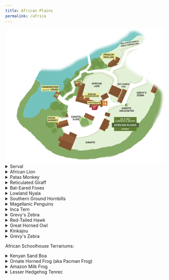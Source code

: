 ```yaml
---
title: African Plains
permalink: /africa
---
```


<img src="pics/ap_map.png" class="inline"/>

<details><summary>Serval</summary>
  <br>
Zoo Boise has one serval:
  <br>
- Scout
  <br>
  <br>
<img src="pics/servals.jpg" class="inline"/>
</details>
<details><summary>African Lion</summary>
  <br>
Zoo Boise has two lions:
  <br>
- Revan is the male, and of course has a mane. He frequently chuffs in the morning. He is named after the character Darth Revan from Star Wars books.
  <br>
- Ahsoka is the female, so she does not have a mane. She loved playing with her ball and trying to get Revan to play with her. She is named after the character Ahsoka Tano, from Star Wars TV shows.
  <br>
  <br>
  Revan's roaring and chuffing:
  <br>
  <audio controls>
  <source src="sounds/revan.ogg" type="audio/ogg">
  <source src="sounds/revan.mp3" type="audio/mpeg">
Your browser does not support the audio element.
</audio>
<img src="pics/lions.jpg" class="inline"/>
</details>

<details><summary>Patas Monkey</summary>
  <br>
Zoo Boise has three patas monkeys:
  <br>
- Incus is the only male. He is the biggest.
  <br>
- DJ is the older female. She sometimes holds a hand over her eye.
  <br>
- Moka is the younger female and the child of Incus and DJ. She is rounder than the other two.
  <br>
  <br>
<img src="pics/patas_monkeys.jpg" class="inline"/>
</details>

<details><summary>Reticulated Giraff</summary>
  <br>
Zoo Boise has two giraffes:
  <br>
- Jabari is the older male. He has dark, solid patches.
  <br>
- Tafari is the younger male. His patches are lighter and non-solid.
  <br>
  <br>
<img src="pics/giraffes.jpg" class="inline"/>
</details>

<details><summary>Bat-Eared Foxes</summary>
  <br>
Zoo Boise has one bat-eared fox:
  <br>
- Fletcher
  <br>
  <br>
<img src="pics/bat_eared_fox.jpg" class="inline"/>
</details>

<details><summary>Lowland Nyala</summary>
  <br>
Zoo Boise has two nyala:
  <br>
- Henry is the younger male. Since he reached adulthood, he is now with horns, like all male nyala.
  <br>
- Zara is the older female. She is brown with white stripes, as are all female or young nyala.
  <br>
  <br>
  The nyala share an exhibit with the southern ground hornbills
  <br>
  <br>
<img src="pics/nyala.png" class="inline"/>
</details>

<details><summary>Southern Ground Hornbills</summary>
  <br>
Zoo Boise has two southern ground hornbills in the African Plains exhibits:
  <br>
- Hank is the male. As a male, his throat patch is larger and almost entirely orange.
  <br>
- Google is the female. As a female, her throat patch is smaller and has a mix of orange and blue.
  <br>
  <br>
  The southern ground hornbills share an exhibit with the nyala.
  <br>
  <br>
<img src="pics/ap_hornbills.jpg" class="inline"/>
</details>

<details><summary>Magellanic Penguins</summary>
  <br>
Zoo Boise has 8 penguins. They are identified by colors bands on their wings. Bands on the left wing mean the bird is a male, and bands on the right wing mean the bird is a female, with the exception of the new male. "Females are always right."
  <br>
- Jimmy has Orange and Blue bands on his Left wing (BSU Colors)
  <br>
- Rose has two White bands on her Right wing
  <br>
- Bocelli has two Yellow bands on his Left wing
  <br>
- Puddin has Purple and Green bands on his Left wing
  <br>
- Kusi has a Pink band on her Right wing
  <br>
- Lois has Pink and Yellow bands on her Right Wing
  <br>
- A new unnamed male has a black band with Purple beads on his Right Wing. These are his markings from a previous zoo and are yet to be changed.
  <br>
- Daisy has Yellow and Green bands on her Right wing
  <br>
  <br>
<img src="pics/penguin.jpg" class="inline"/>
</details>

<details><summary>Inca Tern</summary>
  <br>
Zoo Boise has three inca terns:
  <br>
- Pacha has a blue band on his left leg and a silver band on his right leg. He is named after the character from the animated Disney movie, Emperor's New Groove, which takes place in their natural habitat
  <br>
- Yzma has a green band on her right leg. She is named after the character from the animated Disney movie, Emperor's New Groove, which takes place in their natural habitat
  <br>
- Chico has a blue band on both legs.
  <br>
  <br>
<img src="pics/inca_terns.jpg" class="inline"/>
</details>

<details><summary>Grevy's Zebra</summary>
  <br>
Zoo Boise has two zebra:
  <br>
- Zeke is the male. He has a notch in one of his ears
  <br>
- Hope is the female. She has a very short stripe on her left flank.
  <br>
  <br>
<img src="pics/zebras.jpg" class="inline"/>
</details>

<details><summary>Red-Tailed Hawk</summary>
  <br>
Zoo Boise has one red-tailed hawk:
  <br>
- Gamora is a female. 
  <br>
  As with all red-tailed hawks, she is only allowed to be kept under human care to an injury that prevents her from flying. Guests often ask if she has enough room, but because of her inability to fly, she does.
  <br>
  <br>
<img src="pics/hawk.jpg" class="inline"/>
</details>

<details><summary>Great Horned Owl</summary>
  <br>
Zoo Boise has one great horned owl:
  <br>
- Bob is a male. 
  <br>
  As with all great horned owls, he is only allowed to be kept under human care to an injury that prevents her from flying. His right wing visibly droops down because of this.
  <br>
  <br>
<img src="pics/owl.jpg" class="inline"/>
</details>

<details><summary>Kinkajou</summary>
  <br>
Zoo Boise has one kinkajou:
  <br>
- Chewie (short for Chewbacca) is a male. 
  <br>
  Chewie is Zoo Boise's resident amputee. He had a partial amputation of his right arm in 2020. His exhibit has been modified to allow him mobility.
  <br>
  As a nocturnal animal, he is rarely seen by guests except during training, feeding, and evening events.
  <br>
  <br>
<img src="pics/kinkajou.jpg" class="inline"/>
</details>

<details><summary>Grevy's Zebra</summary>
  <br>
Zoo Boise has two zebra:
  <br>
- Zeke is the male. He has a notch in one of his ears
  <br>
- Hope is the female. She has a very short stripe on her left flank.
  <br>
  <br>
<img src="pics/zebras.jpg" class="inline"/>
</details>

African Schoolhouse Terrariums:

<details><summary>Kenyan Sand Boa</summary>
  <br>
Zoo Boise has one sand boa:
  <br>
- Unnamed male
  <br>
  <br>
<img src="pics/sand_boa.jpg" class="inline"/>
</details>

<details><summary>Ornate Horned Frog (aka Pacman Frog)</summary>
  <br>
Zoo Boise has one Ornate Horned Frog:
  <br>
- Clyde
  <br>
  <br>
<img src="pics/ornate_horned_frog.jpg" class="inline"/>
</details>

<details><summary>Amazon Milk Frog</summary>
  <br>
Zoo Boise has 5, unnamed Amazon milk frogs, in addition to tadpoles:
  <br>
  <br>
<img src="pics/amazon_milk_frogs.jpg" class="inline"/>
</details>

<details><summary>Lesser Hedgehog Tenrec</summary>
  <br>
Zoo Boise has one tenrec:
  <br>
- Charlotte prefers to lay upside down with her feet in the air, which makes her look dead
  <br>
  <br>
  Despite her name, tenrecs have zero relation to hedgehogs. Their similar anatomy is a great example of convergent evolution.
  <br>
  <br>
<img src="pics/tenrec.jpg" class="inline"/>
</details>